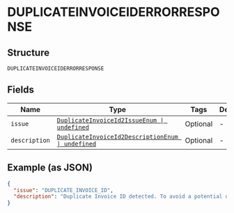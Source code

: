 
# DUPLICATEINVOICEIDERRORRESPONSE

## Structure

`DUPLICATEINVOICEIDERRORRESPONSE`

## Fields

| Name | Type | Tags | Description |
|  --- | --- | --- | --- |
| `issue` | [`DuplicateInvoiceId2IssueEnum \| undefined`](../../doc/models/duplicate-invoice-id-2-issue-enum.md) | Optional | - |
| `description` | [`DuplicateInvoiceId2DescriptionEnum \| undefined`](../../doc/models/duplicate-invoice-id-2-description-enum.md) | Optional | - |

## Example (as JSON)

```json
{
  "issue": "DUPLICATE_INVOICE_ID",
  "description": "Duplicate Invoice ID detected. To avoid a potential duplicate transaction your account setting requires that Invoice Id be unique for each transaction."
}
```

